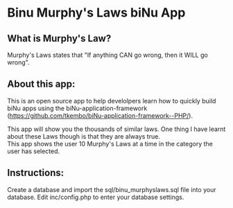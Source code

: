 Binu Murphy's Laws biNu App
===========================

What is Murphy's Law?
---------------------
Murphy's Laws states that "If anything CAN go wrong, then it WILL go wrong".   

About this app:
---------------
This is an open source app to help develolpers learn how to quickly build biNu apps using the biNu-application-framework (https://github.com/tkembo/biNu-application-framework--PHP/).

This app will show you the thousands of similar laws. One thing I have learnt about these Laws though is that they are always true.  
This app shows the user 10 Murphy's Laws at a time in the category the user has selected.

Instructions:
------------
Create a database and import the sql/binu_murphyslaws.sql file into your database.
Edit inc/config.php to enter your database settings.



